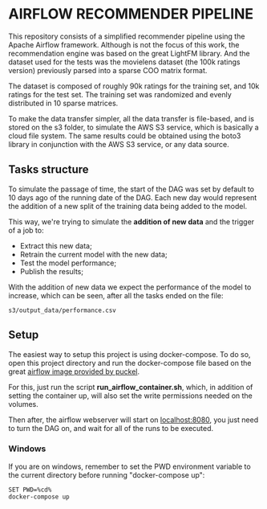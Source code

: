 # AIRFLOW RECOMMENDER PIPELINE

This repository consists of a simplified recommender pipeline using the Apache Airflow framework.
Although is not the focus of this work, the recommendation engine was based on the great LightFM library.
And the dataset used for the tests was the movielens dataset (the 100k ratings version) previously parsed into a sparse COO matrix format.

The dataset is composed of roughly 90k ratings for the training set, and 10k ratings for the test set.
The training set was randomized and evenly distributed in 10 sparse matrices.

To make the data transfer simpler, all the data transfer is file-based, and is stored on the s3 folder, to simulate 
the AWS S3 service, which is basically a cloud file system. The same results could be obtained using the boto3 library
in conjunction with the AWS S3 service, or any data source.

## Tasks structure
To simulate the passage of time, the start of the DAG was set by default to 10 days ago of the running date of the DAG. 
Each new day would represent the addition of a new split of the training data being added to the model. 

This way, we're trying to simulate the **addition of new data** and the trigger of a job to:
- Extract this new data;
- Retrain the current model with the new data;
- Test the model performance;
- Publish the results;

With the addition of new data we expect the performance of the model to increase, which can be seen, after all the tasks
ended on the file:
```
s3/output_data/performance.csv
```

## Setup
The easiest way to setup this project is using docker-compose. To do so, open this project directory and
run the docker-compose file based on the great [airflow image provided by puckel](https://github.com/puckel/docker-airflow).

For this, just run the script **run_airflow_container.sh**, which, in addition of setting the container up,
will also set the write permissions needed on the volumes.

Then after, the airflow webserver will start on [localhost:8080](http://localhost:8080/), you just need to turn the DAG on, 
and wait for all of the runs to be executed.

### Windows
If you are on windows, remember to set the PWD environment variable to the current directory before running 
"docker-compose up":
```
SET PWD=%cd%
docker-compose up
```

